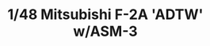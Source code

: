 ---
layout: product
title: "1/48 Mitsubishi F-2A 'ADTW' w/ASM-3"
price: "TBA" 
desc: "Maketa"
img_path: "/assets/img/HASE 07228.webp"
brand: "Hasegawa"
available: false
special_offer: false
new: false
soon: false
cat: "010000"
subcat: "015700"
subsubcat: "0N/A"
sifra: "HASE 07228"
popular: false
---